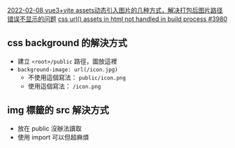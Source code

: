 [2022-02-08 vue3+vite assets动态引入图片的几种方式，解决打包后图片路径错误不显示的问题](https://www.jianshu.com/p/ddfb5a8b458b)
[css url() assets in html not handled in build process #3980](https://github.com/vitejs/vite/issues/3980)
## css background 的解決方式
- 建立  `<root>/public` 路徑，圖放這裡
- `background-image: url(/icon.jpg)` 
	- 不使用這個寫法： `public/icon.png` 
	- 使用這個寫法： `/icon.png`

## img 標籤的 src 解決方式
- 放在 public 沒辦法讀取
- 使用 import 可以但超麻煩

